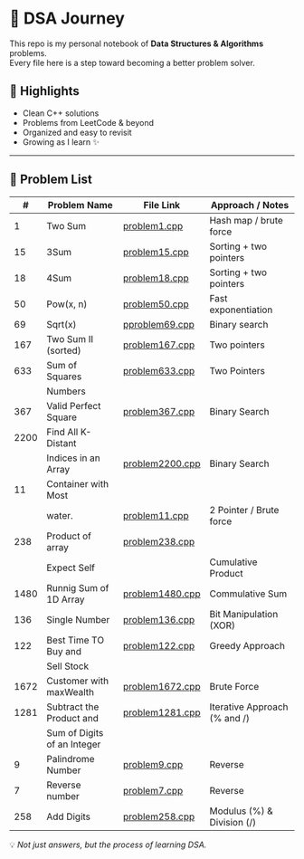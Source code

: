# 🚀 DSA Journey

This repo is my personal notebook of **Data Structures & Algorithms** problems.  
Every file here is a step toward becoming a better problem solver.

## 🔑 Highlights
- Clean C++ solutions
- Problems from LeetCode & beyond
- Organized and easy to revisit
- Growing as I learn ✨

---
## 📌 Problem List

| #    | Problem Name                | File Link                             | Approach / Notes             |
|------|-----------------------------|---------------------------------------|------------------------------|
| 1    | Two Sum                     | [problem1.cpp](./problem1.cpp)        | Hash map / brute force       |
| 15   | 3Sum                        | [problem15.cpp](./problem15.cpp)      | Sorting + two pointers       |
| 18   | 4Sum                        | [problem18.cpp](./problem18.cpp)      | Sorting + two pointers       |
| 50   | Pow(x, n)                   | [problem50.cpp](./problem50.cpp)      | Fast exponentiation          |
| 69   | Sqrt(x)                     | [pproblem69.cpp](./pproblem69.cpp)    | Binary search                |
| 167  | Two Sum II (sorted)         | [problem167.cpp](./problem167.cpp)    | Two pointers                 |
| 633  | Sum of Squares              | [problem633.cpp](./problem633.cpp)    | Two Pointers                 |
|      | Numbers                     |                                       |                              |
| 367  | Valid Perfect Square        | [problem367.cpp](./problem6367.cpp)   | Binary Search                |
| 2200 | Find All K-Distant          |                                       |                              |
|      | Indices in an Array         | [problem2200.cpp](./problem22000.cpp) | Binary Search                |
| 11   | Container with Most         |                                       |                              |
|      | water.                      | [problem11.cpp](./problem11.cpp)      | 2 Pointer / Brute force      |
| 238  | Product of array            | [problem238.cpp](./problem238.cpp)    |                              |
|      | Expect Self                 |                                       | Cumulative Product           |
| 1480 | Runnig Sum of 1D Array      | [problem1480.cpp](./problem1480.cpp)  | Commulative Sum              | 
| 136  | Single Number               | [problem136.cpp](./problem136.cpp)    | Bit Manipulation (XOR)       | 
| 122  | Best Time TO Buy and        | [problem122.cpp](./problem122.cpp)    |  Greedy Approach             | 
|      | Sell Stock                  |                                       |                              | 
| 1672 | Customer with maxWealth     | [problem1672.cpp](./problem1672.cpp)  | Brute Force                  | 
| 1281 | Subtract the Product and    | [problem1281.cpp](./problem1281.cpp)  | Iterative Approach (% and /) |
|      | Sum of Digits of an Integer |                                       |                              |
| 9    | Palindrome Number           | [problem9.cpp](./problem9.cpp)        | Reverse                      | 
| 7    | Reverse number              | [problem7.cpp](./problem7.cpp)        | Reverse                      |
| 258  | Add Digits                  | [problem258.cpp](./problem258.cpp)    | Modulus (%) & Division (/)   |




💡 *Not just answers, but the process of learning DSA.*
